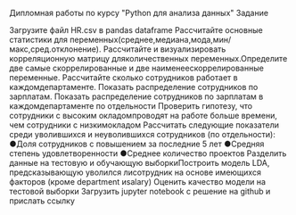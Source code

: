Дипломная работы по курсу "Python для анализа данных"
Задание

Загрузите файл HR.csv в pandas dataframe
Рассчитайте основные статистики для переменных(среднее,медиана,мода,мин/макс,сред.отклонение).
Рассчитайте и визуализировать корреляционную матрицу дляколичественных переменных.Определите две самые скоррелированные и две наименеескоррелированные переменные.
Рассчитайте сколько сотрудников работает в каждомдепартаменте.
Показать распределение сотрудников по зарплатам.
Показать распределение сотрудников по зарплатам в каждомдепартаменте по отдельности
Проверить гипотезу, что сотрудники с высоким окладомпроводят на работе больше времени, чем сотрудники с низкимокладом
Рассчитать следующие показатели среди уволившихся и неуволившихся сотрудников (по отдельности): ●Доля сотрудников с повышением за последние 5 лет ●Средняя степень удовлетворенности ●Среднее количество проектов
Разделить данные на тестовую и обучающую выборкиПостроить модель LDA, предсказывающую уволился лисотрудник на основе имеющихся факторов (кроме department иsalary) Оценить качество модели на тестовой выборки
Загрузить jupyter notebook с решение на github и прислать ссылку
